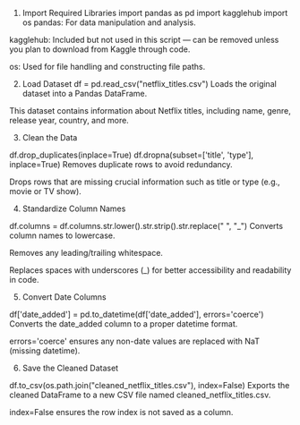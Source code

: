 1. Import Required Libraries
import pandas as pd
import kagglehub
import os
pandas: For data manipulation and analysis.

kagglehub: Included but not used in this script — can be removed unless you plan to download from Kaggle through code.

os: Used for file handling and constructing file paths.

2. Load Dataset
df = pd.read_csv("netflix_titles.csv")
Loads the original dataset into a Pandas DataFrame.

This dataset contains information about Netflix titles, including name, genre, release year, country, and more.

3. Clean the Data

df.drop_duplicates(inplace=True)
df.dropna(subset=['title', 'type'], inplace=True)
Removes duplicate rows to avoid redundancy.

Drops rows that are missing crucial information such as title or type (e.g., movie or TV show).

4. Standardize Column Names

df.columns = df.columns.str.lower().str.strip().str.replace(" ", "_")
Converts column names to lowercase.

Removes any leading/trailing whitespace.

Replaces spaces with underscores (_) for better accessibility and readability in code.

5. Convert Date Columns

df['date_added'] = pd.to_datetime(df['date_added'], errors='coerce')
Converts the date_added column to a proper datetime format.

errors='coerce' ensures any non-date values are replaced with NaT (missing datetime).

6. Save the Cleaned Dataset

df.to_csv(os.path.join("cleaned_netflix_titles.csv"), index=False)
Exports the cleaned DataFrame to a new CSV file named cleaned_netflix_titles.csv.

index=False ensures the row index is not saved as a column.


